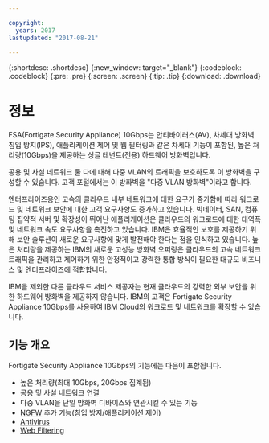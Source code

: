 ```yaml
---

copyright:
  years: 2017
lastupdated: "2017-08-21"

---
```


{:shortdesc: .shortdesc}
{:new_window: target="_blank"}
{:codeblock: .codeblock}
{:pre: .pre}
{:screen: .screen}
{:tip: .tip}
{:download: .download}

# 정보
FSA(Fortigate Security Appliance) 10Gbps는 안티바이러스(AV), 차세대 방화벽 침입 방지(IPS), 애플리케이션 제어 및 웹 필터링과 같은 차세대 기능이 포함된, 높은 처리량(10Gbps)을 제공하는 싱글 테넌트(전용) 하드웨어 방화벽입니다.

공용 및 사설 네트워크 둘 다에 대해 다중 VLAN의 트래픽을 보호하도록 이 방화벽을 구성할 수 있습니다. 고객 포털에서는 이 방화벽을 "다중 VLAN 방화벽"이라고 합니다.

엔터프라이즈용인 고속의 클라우드 내부 네트워크에 대한 요구가 증가함에 따라 워크로드 및 네트워크 보안에 대한 고객 요구사항도 증가하고 있습니다. 빅데이터, SAN, 컴퓨팅 집약적 서버 및 확장성이 뛰어난 애플리케이션은 클라우드의 워크로드에 대한 대역폭 및 네트워크 속도 요구사항을 촉진하고 있습니다. IBM은 효율적인 보호를 제공하기 위해 보안 솔루션이 새로운 요구사항에 맞게 발전해야 한다는 점을 인식하고 있습니다. 높은 처리량을 제공하는 IBM의 새로운 고성능 방화벽 오퍼링은 클라우드의 고속 네트워크 트래픽을 관리하고 제어하기 위한 안정적이고 강력한 통합 방식이 필요한 대규모 비즈니스 및 엔터프라이즈에 적합합니다.

IBM을 제외한 다른 클라우드 서비스 제공자는 현재 클라우드의 강력한 외부 보안을 위한 하드웨어 방화벽을 제공하지 않습니다. IBM의 고객은 Fortigate Security Appliance 10Gbps를 사용하여 IBM Cloud의 워크로드 및 네트워크를 확장할 수 있습니다.

## 기능 개요

Fortigate Security Appliance 10Gbps의 기능에는 다음이 포함됩니다.

* 높은 처리량(최대 10Gbps, 20Gbps 집계됨)
* 공용 및 사설 네트워크 연결
* 다중 VLAN을 단일 방화벽 디바이스와 연관시킬 수 있는 기능
* [NGFW](fortiguard-addons.html) 추가 기능(침입 방지/애플리케이션 제어)
* [Antivirus](fortiguard-addons.html)
* [Web Filtering](fortiguard-addons.html)
